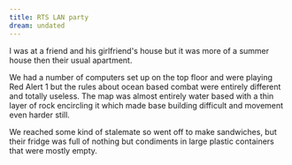 ```yaml
---
title: RTS LAN party
dream: undated
---
```


I was at a friend and his girlfriend's house but it was more of a summer house then their usual apartment.

We had a number of computers set up on the top floor and were playing Red Alert 1 but the rules about ocean based combat were entirely different and totally useless.
The map was almost entirely water based with a thin layer of rock encircling it which made base building difficult and movement even harder still.

We reached some kind of stalemate so went off to make sandwiches, but their fridge was full of nothing but condiments in large plastic containers that were mostly empty.